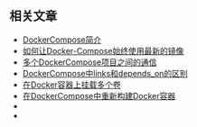 ## 相关文章

- [DockerCompose简介](docs/DockerCompose%E7%AE%80%E4%BB%8B.md)
- [如何让Docker-Compose始终使用最新的镜像](docs/%E5%A6%82%E4%BD%95%E8%AE%A9Docker-Compose%E5%A7%8B%E7%BB%88%E4%BD%BF%E7%94%A8%E6%9C%80%E6%96%B0%E7%9A%84%E9%95%9C%E5%83%8F.md)
- [多个DockerCompose项目之间的通信](docs/%E5%A4%9A%E4%B8%AADockerCompose%E9%A1%B9%E7%9B%AE%E4%B9%8B%E9%97%B4%E7%9A%84%E9%80%9A%E4%BF%A1.md)
- [DockerCompose中links和depends_on的区别](docs/DockerCompose%E4%B8%ADlinks%E5%92%8Cdepends_on%E7%9A%84%E5%8C%BA%E5%88%AB.md)
- [在Docker容器上挂载多个卷](docs/%E5%9C%A8Docker%E5%AE%B9%E5%99%A8%E4%B8%8A%E6%8C%82%E8%BD%BD%E5%A4%9A%E4%B8%AA%E5%8D%B7.md)
- [在DockerCompose中重新构建Docker容器](docs/%E5%9C%A8DockerCompose%E4%B8%AD%E9%87%8D%E6%96%B0%E6%9E%84%E5%BB%BADocker%E5%AE%B9%E5%99%A8.md)
- []()
- []()